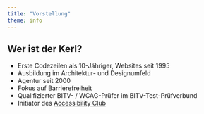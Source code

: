 ```yaml
---
title: "Vorstellung"
theme: info
---
```

## Wer ist der Kerl?
* Erste Codezeilen als 10-Jähriger, Websites seit 1995
* Ausbildung im Architektur- und Designumfeld
* Agentur seit 2000
* Fokus auf Barrierefreiheit
* Qualifizierter BITV- / WCAG-Prüfer im BITV-Test-Prüfverbund
* Initiator des [Accessibility Club](https://a11y.club)
